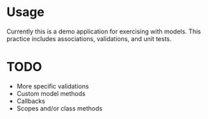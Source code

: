 # Usage

Currently this is a demo application for exercising with models. This practice
includes associations, validations, and unit tests.

# TODO

* More specific validations
* Custom model methods
* Callbacks
* Scopes and/or class methods
